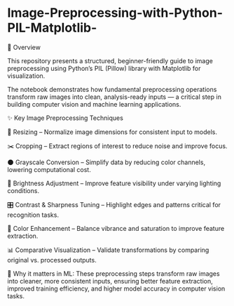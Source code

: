 # Image-Preprocessing-with-Python-PIL-Matplotlib-
📌 Overview

This repository presents a structured, beginner-friendly guide to image preprocessing using Python’s PIL (Pillow) library with Matplotlib for visualization.

The notebook demonstrates how fundamental preprocessing operations transform raw images into clean, analysis-ready inputs — a critical step in building computer vision and machine learning applications.

✨ Key Image Preprocessing Techniques

📏 Resizing – Normalize image dimensions for consistent input to models.

✂️ Cropping – Extract regions of interest to reduce noise and improve focus.

🌑 Grayscale Conversion – Simplify data by reducing color channels, lowering computational cost.

🔆 Brightness Adjustment – Improve feature visibility under varying lighting conditions.

🎛️ Contrast & Sharpness Tuning – Highlight edges and patterns critical for recognition tasks.

🎨 Color Enhancement – Balance vibrance and saturation to improve feature extraction.

📊 Comparative Visualization – Validate transformations by comparing original vs. processed outputs.

🧠 Why it matters in ML:
These preprocessing steps transform raw images into cleaner, more consistent inputs, ensuring better feature extraction, improved training efficiency, and higher model accuracy in computer vision tasks.
